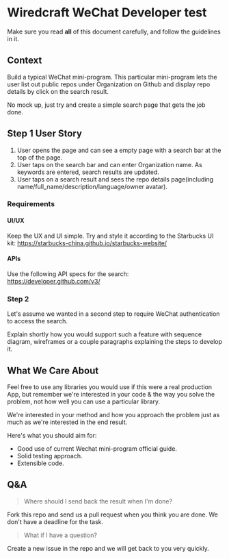 # Wiredcraft WeChat Developer test

Make sure you read **all** of this document carefully, and follow the guidelines in it.

## Context

Build a typical WeChat mini-program. This particular mini-program lets the user list out public repos under Organization on Github and display repo details by click on the search result.

No mock up, just try and create a simple search page that gets the job done.

## Step 1 User Story

1. User opens the page and can see a empty page with a search bar at the top of the page.
2. User taps on the search bar and can enter Organization name. As keywords are entered, search results are updated.
3. User taps on a search result and sees the repo details page(including name/full_name/description/language/owner avatar).

### Requirements

#### UI/UX

Keep the UX and UI simple. Try and style it according to the Starbucks UI kit: https://starbucks-china.github.io/starbucks-website/

#### APIs

Use the following API specs for the search: https://developer.github.com/v3/


### Step 2 

Let's assume we wanted in a second step to require WeChat authentication to access the search.

Explain shortly how you would support such a feature with sequence diagram, wireframes or a couple paragraphs explaining the steps to develop it.

## What We Care About

Feel free to use any libraries you would use if this were a real production App, but remember we're interested in your code & the way you solve the problem, not how well you can use a particular library.

We're interested in your method and how you approach the problem just as much as we're interested in the end result.

Here's what you should aim for:

- Good use of current Wechat mini-program official guide.
- Solid testing approach.
- Extensible code.

## Q&A

> Where should I send back the result when I'm done?

Fork this repo and send us a pull request when you think you are done. We don't have a deadline for the task.

> What if I have a question?

Create a new issue in the repo and we will get back to you very quickly.
